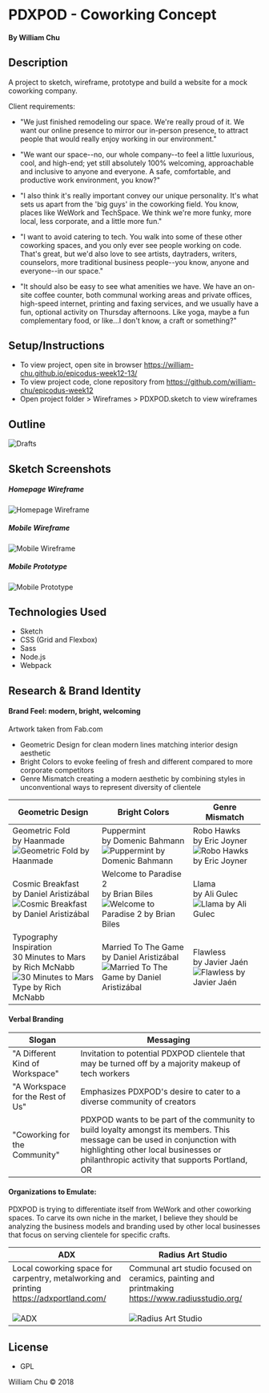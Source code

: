 # PDXPOD - Coworking Concept

#### By William Chu

## Description

A project to sketch, wireframe, prototype and build a website for a mock coworking company.

Client requirements:

* "We just finished remodeling our space. We're really proud of it. We want our online presence to mirror our in-person presence, to attract people that would really enjoy working in our environment."

* "We want our space--no, our whole company--to feel a little luxurious, cool, and high-end; yet still absolutely 100% welcoming, approachable and inclusive to anyone and everyone. A safe, comfortable, and productive work environment, you know?"

* "I also think it's really important convey our unique personality. It's what sets us apart from the 'big guys' in the coworking field. You know, places like WeWork and TechSpace. We think we're more funky, more local, less corporate, and a little more fun."

* "I want to avoid catering to tech. You walk into some of these other coworking spaces, and you only ever see people working on code. That's great, but we'd also love to see artists, daytraders, writers, counselors, more traditional business people--you know, anyone and everyone--in our space."

* "It should also be easy to see what amenities we have. We have an on-site coffee counter, both communal working areas and private offices, high-speed internet, printing and faxing services, and we usually have a fun, optional activity on Thursday afternoons. Like yoga, maybe a fun complementary food, or like...I don't know, a craft or something?"

## Setup/Instructions

* To view project, open site in browser https://william-chu.github.io/epicodus-week12-13/
* To view project code, clone repository from https://github.com/william-chu/epicodus-week12
* Open project folder > Wireframes > PDXPOD.sketch to view wireframes

## Outline
![Drafts](https://github.com/william-chu/epicodus-week12/blob/master/Wireframes/Draft.jpg?raw=true)

## Sketch Screenshots

##### Homepage Wireframe
![Homepage Wireframe](https://github.com/william-chu/epicodus-week12/blob/master/Wireframes/WireframeScreenShotsNew.png?raw=true)
##### Mobile Wireframe
![Mobile Wireframe](https://github.com/william-chu/epicodus-week12/blob/master/Wireframes/MobileWireframesNew.png?raw=true)<br>
##### Mobile Prototype
![Mobile Prototype](https://github.com/william-chu/epicodus-week12/blob/master/Wireframes/Prototype.png?raw=true)<br>

## Technologies Used

* Sketch
* CSS (Grid and Flexbox)
* Sass
* Node.js
* Webpack

## Research & Brand Identity

#### Brand Feel: modern, bright, welcoming
Artwork taken from Fab.com
  * Geometric Design for clean modern lines matching interior design aesthetic
  * Bright Colors to evoke feeling of fresh and different compared to more corporate competitors
  * Genre Mismatch creating a modern aesthetic by combining styles in unconventional ways to represent diversity of clientele

| Geometric Design | Bright Colors | Genre Mismatch |
| ---------------- | ------------- | -------------- |
| Geometric Fold<br>by Haanmade![Geometric Fold by Haanmade](https://github.com/william-chu/epicodus-week12/blob/master/Inspiration/GeometricFold.png?raw=true) | Puppermint<br>by Domenic Bahmann ![Puppermint by Domenic Bahmann](https://github.com/william-chu/epicodus-week12/blob/master/Inspiration/Puppermint.png?raw=true) | Robo Hawks<br>by Eric Joyner ![Robo Hawks by Eric Joyner](https://github.com/william-chu/epicodus-week12/blob/master/Inspiration/RoboHawks.png?raw=true)|
| Cosmic Breakfast<br>by Daniel Aristizábal ![Cosmic Breakfast by Daniel Aristizábal](https://github.com/william-chu/epicodus-week12/blob/master/Inspiration/CosmicBreakfast.png?raw=true) | Welcome to Paradise 2<br>by Brian Biles ![Welcome to Paradise 2 by Brian Biles](https://github.com/william-chu/epicodus-week12/blob/master/Inspiration/WelcometoParadise2.png?raw=true) | Llama<br>by Ali Gulec ![Llama by Ali Gulec](https://github.com/william-chu/epicodus-week12/blob/master/Inspiration/Llama.png?raw=true) |
| Typography Inspiration<br>30 Minutes to Mars<br>by Rich McNabb ![30 Minutes to Mars Type by Rich McNabb](https://github.com/william-chu/epicodus-week12/blob/master/Inspiration/Typography.png?raw=true) | Married To The Game<br>by Daniel Aristizábal ![Married To The Game by Daniel Aristizábal](https://github.com/william-chu/epicodus-week12/blob/master/Inspiration/MarriedToTheGame.png?raw=true)| Flawless<br>by Javier Jaén ![Flawless by Javier Jaén](https://github.com/william-chu/epicodus-week12/blob/master/Inspiration/Flawless.png?raw=true)

#### Verbal Branding

| Slogan | Messaging |
| ------ | ------- |
| "A Different Kind of Workspace" | Invitation to potential PDXPOD clientele that may be turned off by a majority makeup of tech workers |
| "A Workspace for the Rest of Us" | Emphasizes PDXPOD's desire to cater to a diverse community of creators |
| "Coworking for the Community" | PDXPOD wants to be part of the community to build loyalty amongst its members. This message can be used in conjunction with highlighting other local businesses or philanthropic activity that supports Portland, OR |

#### Organizations to Emulate:

PDXPOD is trying to differentiate itself from WeWork and other coworking spaces. To carve its own niche in the market, I believe they should be analyzing the business models and branding used by other local businesses that focus on serving clientele for specific crafts.

| ADX | Radius Art Studio |
| --- | ----------------- |
| Local coworking space for carpentry, metalworking and printing<br>https://adxportland.com/<br><br> ![ADX](https://github.com/william-chu/epicodus-week12/blob/master/Inspiration/ADXPortland.png?raw=true) | Communal art studio focused on ceramics, painting and printmaking<br>https://www.radiusstudio.org/<br><br> ![Radius Art Studio](https://github.com/william-chu/epicodus-week12/blob/master/Inspiration/RadiusArtStudio.png?raw=true) |

## License

* GPL

William Chu © 2018
